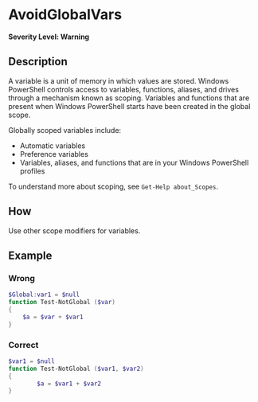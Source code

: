 # AvoidGlobalVars
**Severity Level: Warning**

## Description
A variable is a unit of memory in which values are stored. Windows PowerShell controls access to variables, functions, aliases, and drives through a mechanism known as scoping.
Variables and functions that are present when Windows PowerShell starts have been created in the global scope.

Globally scoped variables include:
* Automatic variables
* Preference variables
* Variables, aliases, and functions that are in your Windows PowerShell profiles

To understand more about scoping, see ```Get-Help about_Scopes```.

## How
Use other scope modifiers for variables.

## Example
### Wrong
``` PowerShell
$Global:var1 = $null
function Test-NotGlobal ($var)
{
	$a = $var + $var1
}
```

### Correct
``` PowerShell
$var1 = $null
function Test-NotGlobal ($var1, $var2)
{
		$a = $var1 + $var2
}
```
